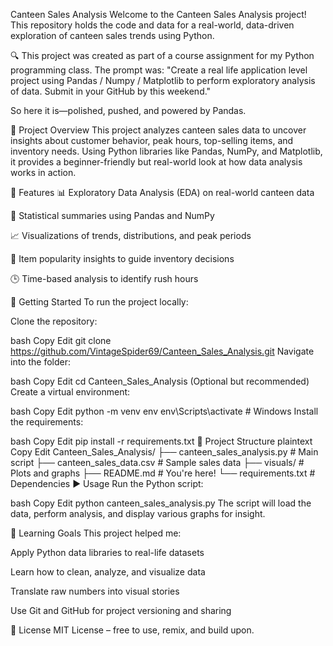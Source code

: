Canteen Sales Analysis
Welcome to the Canteen Sales Analysis project! This repository holds the code and data for a real-world, data-driven exploration of canteen sales trends using Python.

🔍 This project was created as part of a course assignment for my Python programming class.
The prompt was:
"Create a real life application level project using Pandas / Numpy / Matplotlib to perform exploratory analysis of data. Submit in your GitHub by this weekend."

So here it is—polished, pushed, and powered by Pandas.

📌 Project Overview
This project analyzes canteen sales data to uncover insights about customer behavior, peak hours, top-selling items, and inventory needs. Using Python libraries like Pandas, NumPy, and Matplotlib, it provides a beginner-friendly but real-world look at how data analysis works in action.

🔧 Features
📊 Exploratory Data Analysis (EDA) on real-world canteen data

🧮 Statistical summaries using Pandas and NumPy

📈 Visualizations of trends, distributions, and peak periods

🛒 Item popularity insights to guide inventory decisions

🕒 Time-based analysis to identify rush hours

🚀 Getting Started
To run the project locally:

Clone the repository:

bash
Copy
Edit
git clone https://github.com/VintageSpider69/Canteen_Sales_Analysis.git
Navigate into the folder:

bash
Copy
Edit
cd Canteen_Sales_Analysis
(Optional but recommended) Create a virtual environment:

bash
Copy
Edit
python -m venv env
env\Scripts\activate  # Windows
Install the requirements:

bash
Copy
Edit
pip install -r requirements.txt
📂 Project Structure
plaintext
Copy
Edit
Canteen_Sales_Analysis/
├── canteen_sales_analysis.py   # Main script
├── canteen_sales_data.csv      # Sample sales data
├── visuals/                    # Plots and graphs
├── README.md                   # You're here!
└── requirements.txt            # Dependencies
▶️ Usage
Run the Python script:

bash
Copy
Edit
python canteen_sales_analysis.py
The script will load the data, perform analysis, and display various graphs for insight.

🧠 Learning Goals
This project helped me:

Apply Python data libraries to real-life datasets

Learn how to clean, analyze, and visualize data

Translate raw numbers into visual stories

Use Git and GitHub for project versioning and sharing

📜 License
MIT License – free to use, remix, and build upon.

